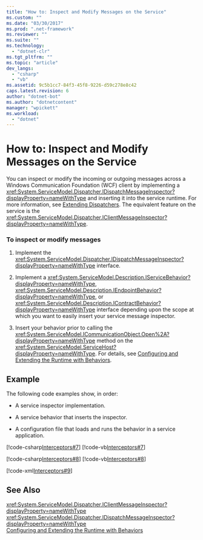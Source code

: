 ```yaml
---
title: "How to: Inspect and Modify Messages on the Service"
ms.custom: ""
ms.date: "03/30/2017"
ms.prod: ".net-framework"
ms.reviewer: ""
ms.suite: ""
ms.technology: 
  - "dotnet-clr"
ms.tgt_pltfrm: ""
ms.topic: "article"
dev_langs: 
  - "csharp"
  - "vb"
ms.assetid: 9c5b1cc7-84f3-45f8-9226-d59c278e8c42
caps.latest.revision: 6
author: "dotnet-bot"
ms.author: "dotnetcontent"
manager: "wpickett"
ms.workload: 
  - "dotnet"
---
```

# How to: Inspect and Modify Messages on the Service
You can inspect or modify the incoming or outgoing messages across a Windows Communication Foundation (WCF) client by implementing a <xref:System.ServiceModel.Dispatcher.IDispatchMessageInspector?displayProperty=nameWithType> and inserting it into the service runtime. For more information, see [Extending Dispatchers](../../../../docs/framework/wcf/extending/extending-dispatchers.md). The equivalent feature on the service is the <xref:System.ServiceModel.Dispatcher.IClientMessageInspector?displayProperty=nameWithType>.  
  
### To inspect or modify messages  
  
1.  Implement the <xref:System.ServiceModel.Dispatcher.IDispatchMessageInspector?displayProperty=nameWithType> interface.  
  
2.  Implement a <xref:System.ServiceModel.Description.IServiceBehavior?displayProperty=nameWithType>, <xref:System.ServiceModel.Description.IEndpointBehavior?displayProperty=nameWithType>, or <xref:System.ServiceModel.Description.IContractBehavior?displayProperty=nameWithType> interface depending upon the scope at which you want to easily insert your service message inspector.  
  
3.  Insert your behavior prior to calling the <xref:System.ServiceModel.ICommunicationObject.Open%2A?displayProperty=nameWithType> method on the <xref:System.ServiceModel.ServiceHost?displayProperty=nameWithType>. For details, see [Configuring and Extending the Runtime with Behaviors](../../../../docs/framework/wcf/extending/configuring-and-extending-the-runtime-with-behaviors.md).  
  
## Example  
 The following code examples show, in order:  
  
-   A service inspector implementation.  
  
-   A service behavior that inserts the inspector.  
  
-   A configuration file that loads and runs the behavior in a service application.  
  
 [!code-csharp[Interceptors#7](../../../../samples/snippets/csharp/VS_Snippets_CFX/interceptors/cs/interceptors.cs#7)]
 [!code-vb[Interceptors#7](../../../../samples/snippets/visualbasic/VS_Snippets_CFX/interceptors/vb/interceptors.vb#7)]  
  
 [!code-csharp[Interceptors#8](../../../../samples/snippets/csharp/VS_Snippets_CFX/interceptors/cs/insertingbehaviors.cs#8)]
 [!code-vb[Interceptors#8](../../../../samples/snippets/visualbasic/VS_Snippets_CFX/interceptors/vb/insertingbehaviors.vb#8)]  
  
 [!code-xml[Interceptors#9](../../../../samples/snippets/csharp/VS_Snippets_CFX/interceptors/cs/hostapplication.exe.config#9)]  
  
## See Also  
 <xref:System.ServiceModel.Dispatcher.IClientMessageInspector?displayProperty=nameWithType>  
 <xref:System.ServiceModel.Dispatcher.IDispatchMessageInspector?displayProperty=nameWithType>  
 [Configuring and Extending the Runtime with Behaviors](../../../../docs/framework/wcf/extending/configuring-and-extending-the-runtime-with-behaviors.md)
